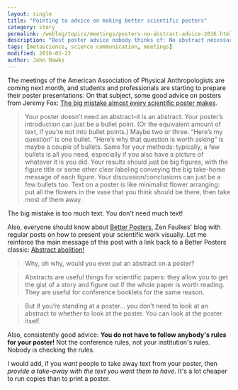 ```yaml
---
layout: single
title: "Pointing to advice on making better scientific posters"
category: story
permalink: /weblog/topics/meetings/posters-no-abstract-advice-2016.html
description: "Best poster advice nobody thinks of: No abstract necessary."
tags: [metascience, science communication, meetings]
modified: 2016-03-22
author: John Hawks
---
```



The meetings of the American Association of Physical Anthropologists are coming next month, and students and professionals are starting to prepare their poster presentations. On that subject, some good advice on posters from Jeremy Fox: <a href="https://dynamicecology.wordpress.com/2016/03/22/the-one-big-mistake-almost-every-scientific-poster-makes/">The big mistake almost every scientific poster makes</a>.

<blockquote>Your poster doesn’t need an abstract–it is an abstract. Your poster’s introduction can just be a bullet point. (Or the equivalent amount of text, if you’re not into bullet points.) Maybe two or three. “Here’s my question” is one bullet. “Here’s why that question is worth asking” is maybe a couple of bullets. Same for your methods: typically, a few bullets is all you need, especially if you also have a picture of whatever it is you did. Your results should just be big figures, with the figure title or some other clear labeling conveying the big take-home message of each figure. Your discussion/conclusions can just be a few bullets too. Text on a poster is like minimalist flower arranging: put all the flowers in the vase that you think should be there, then take most of them away.</blockquote>

The big mistake is too much text. You don't need much text! 

Also, everyone should know about <a href="http://betterposters.blogspot.com">Better Posters</a>, Zen Faulkes' blog with regular posts on how to present your scientific work visually. Let me reinforce the main message of this post with a link back to a Better Posters classic: <a href="http://betterposters.blogspot.com/2012/06/abstract-abolition.html">Abstract abolition!</a>

<blockquote>Why, oh why, would you ever put an abstract on a poster?</blockquote>

<blockquote>Abstracts are useful things for scientific papers: they allow you to get the gist of a story and figure out if the whole paper is worth reading. They are useful for conference booklets for the same reason.</blockquote>

<blockquote>But if you’re standing at a poster... you don’t need to look at an abstract to whether to look at the poster. You can look at the poster itself.</blockquote>

Also, consistently good advice: <strong>You do not have to follow anybody's rules for your poster!</strong> Not the conference rules, not your institution's rules. Nobody is checking the rules. 

I would add, if you <em>want</em> people to take away text from your poster, then <em>provide a take-away with the text you want them to have</em>. It's a lot cheaper to run copies than to print a poster. 
